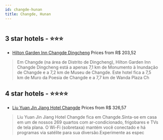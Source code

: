 ```yaml
---
id: changde-hunan
title: Changde, Hunan
---
```


<center><img src="https://i.travelapi.com/hotels/58000000/57790000/57786500/57786448/1592b88a_z.jpg" alt="" /></center>


##  3 star hotels - ⭐️⭐️⭐️

-    [Hilton Garden Inn Changde Dingcheng](https://us.hurb.com/hotels/changde/hilton-garden-inn-changde-dingcheng-HT-LBMT?cmp=18055) Prices from R$ 203,52
   > Em Changde (na área de Distrito de Dingcheng), Hilton Garden Inn Changde Dingcheng está a apenas 7,1 km de Monumento à Inundação de Changde e a 7,2 km de Museu de Changde.  Este hotel fica a 7,5 km de Muro da Poesia de Changde e a 7,7 km de Wanda Plaza Ch

##  4 star hotels - ⭐️⭐️⭐️⭐️

-    [Liu Yuan Jin Jiang Hotel Changde](https://us.hurb.com/hotels/changde/liu-yuan-jin-jiang-hotel-changde-HT-U80Q?cmp=18055) Prices from R$ 326,57
   > Liu Yuan Jin Jiang Hotel Changde fica em Changde.Sinta-se em casa em um de nossos 269 quartos com ar-condicionado, frigobares e TVs de tela plana. O Wi-Fi (sobretaxa) mantém você conectado e há programas via satélite para sua diversão.Experimente as espec
